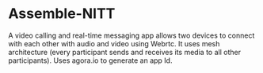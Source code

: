 # Assemble-NITT
A video calling and real-time messaging app allows two devices to connect with each other with audio and video using Webrtc. 
It uses mesh architecture (every participant sends and receives its media to all other participants).
Uses agora.io to generate an app Id.
